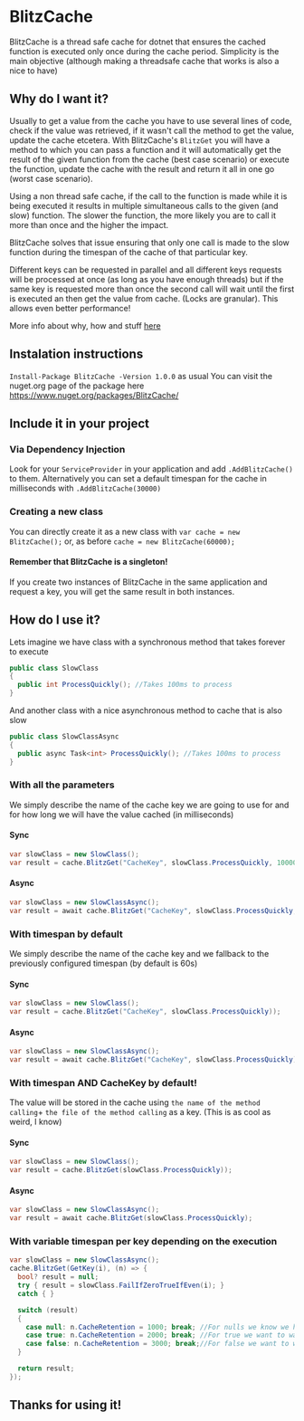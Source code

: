 # BlitzCache
BlitzCache is a thread safe cache for dotnet that ensures the cached function is executed only once during the cache period. Simplicity is the main objective (although making a threadsafe cache that works is also a nice to have)

## Why do I want it?
Usually to get a value from the cache you have to use several lines of code, check if the value was retrieved, if it wasn't call the method to get the value, update the cache etcetera. With BlitzCache's `BlitzGet` you will have a method to which you can pass a function and it will automatically get the result of the given function from the cache (best case scenario) or execute the function, update the cache with the result and return it all in one go (worst case scenario).

Using a non thread safe cache, if the call to the function is made while it is being executed it results in multiple simultaneous calls to the given (and slow) function. The slower the function, the more likely you are to call it more than once and the higher the impact.

BlitzCache solves that issue ensuring that only one call is made to the slow function during the timespan of the cache of that particular key.

Different keys can be requested in parallel and all different keys requests will be processed at once (as long as you have enough threads) but if the same key is requested more than once the second call will wait until the first is executed an then get the value from cache. (Locks are granular). This allows even better performance!

More info about why, how and stuff [here](http://www.codegrimoire.com/2020/05/synchronous-and-asychronous-threadsafe.html)

## Instalation instructions
`Install-Package BlitzCache -Version 1.0.0` as usual
You can visit the nuget.org page of the package here https://www.nuget.org/packages/BlitzCache/

## Include it in your project
### Via Dependency Injection
Look for your `ServiceProvider` in your application and add `.AddBlitzCache()` to them. Alternatively you can set a default timespan for the cache in milliseconds with `.AddBlitzCache(30000)`

### Creating a new class
You can directly create it as a new class with `var cache = new BlitzCache();` or, as before `cache = new BlitzCache(60000);`

#### Remember that BlitzCache is a singleton!
If you create two instances of BlitzCache in the same application and request a key, you will get the same result in both instances.

## How do I use it?
Lets imagine we have class with a synchronous method that takes forever to execute
```csharp
public class SlowClass
{
  public int ProcessQuickly(); //Takes 100ms to process
}
```

And another class with a nice asynchronous method to cache that is also slow
```csharp
public class SlowClassAsync
{
  public async Task<int> ProcessQuickly(); //Takes 100ms to process
}
```

### With all the parameters
We simply describe the name of the cache key we are going to use for and for how long we will have the value cached (in milliseconds)
#### Sync
```csharp
var slowClass = new SlowClass();
var result = cache.BlitzGet("CacheKey", slowClass.ProcessQuickly, 10000));
```
#### Async
```csharp
var slowClass = new SlowClassAsync();
var result = await cache.BlitzGet("CacheKey", slowClass.ProcessQuickly, 500);
```
### With timespan by default
We simply describe the name of the cache key and we fallback to the previously configured timespan (by default is 60s)
#### Sync
```csharp
var slowClass = new SlowClass();
var result = cache.BlitzGet("CacheKey", slowClass.ProcessQuickly));
```
#### Async
```csharp
var slowClass = new SlowClassAsync();
var result = await cache.BlitzGet("CacheKey", slowClass.ProcessQuickly);
```
### With timespan AND CacheKey by default!
The value will be stored in the cache using `the name of the method calling`+ `the file of the method calling` as a key. (This is as cool as weird, I know)
#### Sync
```csharp
var slowClass = new SlowClass();
var result = cache.BlitzGet(slowClass.ProcessQuickly));
```
#### Async
```csharp
var slowClass = new SlowClassAsync();
var result = await cache.BlitzGet(slowClass.ProcessQuickly);
```

### With variable timespan per key depending on the execution
```csharp
var slowClass = new SlowClassAsync();
cache.BlitzGet(GetKey(i), (n) => {
  bool? result = null;
  try { result = slowClass.FailIfZeroTrueIfEven(i); }
  catch { }

  switch (result)
  {
    case null: n.CacheRetention = 1000; break; //For nulls we know we have failed so we want to retry quick
    case true: n.CacheRetention = 2000; break; //For true we want to wait 2 seconds
    case false: n.CacheRetention = 3000; break;//For false we want to wait even longer
  }

  return result;
});
```

## Thanks for using it!
